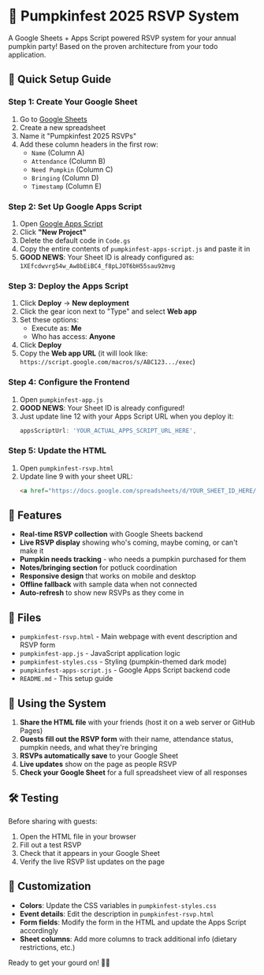 # 🎃 Pumpkinfest 2025 RSVP System

A Google Sheets + Apps Script powered RSVP system for your annual pumpkin party! Based on the proven architecture from your todo application.

## 🚀 Quick Setup Guide

### Step 1: Create Your Google Sheet
1. Go to [Google Sheets](https://sheets.google.com)
2. Create a new spreadsheet
3. Name it "Pumpkinfest 2025 RSVPs" 
4. Add these column headers in the first row:
   - `Name` (Column A)
   - `Attendance` (Column B) 
   - `Need Pumpkin` (Column C)
   - `Bringing` (Column D)
   - `Timestamp` (Column E)

### Step 2: Set Up Google Apps Script
1. Open [Google Apps Script](https://script.google.com)
2. Click **"New Project"**
3. Delete the default code in `Code.gs`
4. Copy the entire contents of `pumpkinfest-apps-script.js` and paste it in
5. **GOOD NEWS**: Your Sheet ID is already configured as: `1XEfcdwvrg54w_Aw8bEiBC4_f8pLJOT6bH55sau92mvg`

### Step 3: Deploy the Apps Script
1. Click **Deploy** → **New deployment**
2. Click the gear icon next to "Type" and select **Web app**
3. Set these options:
   - Execute as: **Me**
   - Who has access: **Anyone**
4. Click **Deploy**
5. Copy the **Web app URL** (it will look like: `https://script.google.com/macros/s/ABC123.../exec`)

### Step 4: Configure the Frontend
1. Open `pumpkinfest-app.js`
2. **GOOD NEWS**: Your Sheet ID is already configured!
3. Just update line 12 with your Apps Script URL when you deploy it:
   ```javascript
   appsScriptUrl: 'YOUR_ACTUAL_APPS_SCRIPT_URL_HERE',
   ```

### Step 5: Update the HTML
1. Open `pumpkinfest-rsvp.html`
2. Update line 9 with your sheet URL:
   ```html
   <a href="https://docs.google.com/spreadsheets/d/YOUR_SHEET_ID_HERE/edit?usp=sharing"
   ```

## 🎯 Features

- **Real-time RSVP collection** with Google Sheets backend
- **Live RSVP display** showing who's coming, maybe coming, or can't make it
- **Pumpkin needs tracking** - who needs a pumpkin purchased for them
- **Notes/bringing section** for potluck coordination
- **Responsive design** that works on mobile and desktop
- **Offline fallback** with sample data when not connected
- **Auto-refresh** to show new RSVPs as they come in

## 📁 Files

- `pumpkinfest-rsvp.html` - Main webpage with event description and RSVP form
- `pumpkinfest-app.js` - JavaScript application logic
- `pumpkinfest-styles.css` - Styling (pumpkin-themed dark mode)
- `pumpkinfest-apps-script.js` - Google Apps Script backend code
- `README.md` - This setup guide

## 🎃 Using the System

1. **Share the HTML file** with your friends (host it on a web server or GitHub Pages)
2. **Guests fill out the RSVP form** with their name, attendance status, pumpkin needs, and what they're bringing
3. **RSVPs automatically save** to your Google Sheet
4. **Live updates** show on the page as people RSVP
5. **Check your Google Sheet** for a full spreadsheet view of all responses

## 🛠️ Testing

Before sharing with guests:
1. Open the HTML file in your browser
2. Fill out a test RSVP
3. Check that it appears in your Google Sheet
4. Verify the live RSVP list updates on the page

## 🎨 Customization

- **Colors**: Update the CSS variables in `pumpkinfest-styles.css`
- **Event details**: Edit the description in `pumpkinfest-rsvp.html`
- **Form fields**: Modify the form in the HTML and update the Apps Script accordingly
- **Sheet columns**: Add more columns to track additional info (dietary restrictions, etc.)

Ready to get your gourd on! 🎃✨